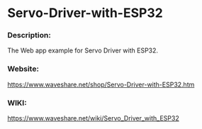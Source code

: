 # Servo-Driver-with-ESP32

### Description:

The Web app example for Servo Driver with ESP32.

### Website:

https://www.waveshare.net/shop/Servo-Driver-with-ESP32.htm

### WIKI:

https://www.waveshare.net/wiki/Servo_Driver_with_ESP32
